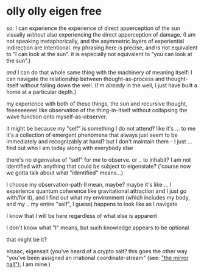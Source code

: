 # olly olly eigen free

so: I can experience the experience of direct apperception of the sun visually _without_ also experiencing the direct apperception of damage. (I am not speaking metaphorically, and the asymmetric layers of experiential indirection are intentional. my phrasing here is precise, and is not equivalent to "I can look at the sun". it is especially not equivalent to "you can look at the sun".)

_and_ I can do that whole same thing with the machinery of meaning itself: I can navigate the relationship between thought-as-process and thought-itself without falling down the well. (I'm _already_ in the well, I just have built a home at a particular depth.)

my experience with both of these things, the sun and recursive thought, feeeeeeeeel like observation of the thing-in-itself without collapsing the wave function onto myself-as-observer.

it might be because my "self" is something I do not attend? like it's ... to me it's a collection of emergent phenomena that always just seem to be immediately and recognizably at hand? but I don't maintain them - I just ... find out who I am today along with everybody else

there's no eigenvalue of "self" for me to observe. or .. to inhabit? I am not identified with anything that could be subject to eigenstate? ('course now we gotta talk about what "identified" means...)

I choose my observation-path (I mean, maybe? maybe it's like ... I experience quantum coherence like gravitational attraction and I just go with/for it), and I find out what my environment (which includes my body, and my .. my entire "self", I guess) happens to look like as I navigate

I know that I will be here regardless of what else is apparent

I don't know what "I" means, but such knowledge appears to be optional

that might be it?

≡Isaac, eigensalt (you've heard of a crypto salt? this goes the other way. "you've been assigned an irrational coordinate-stream" (see: ["the mirror hall"](../../05/31/the-mirror-hall.md)); I am mine.)
